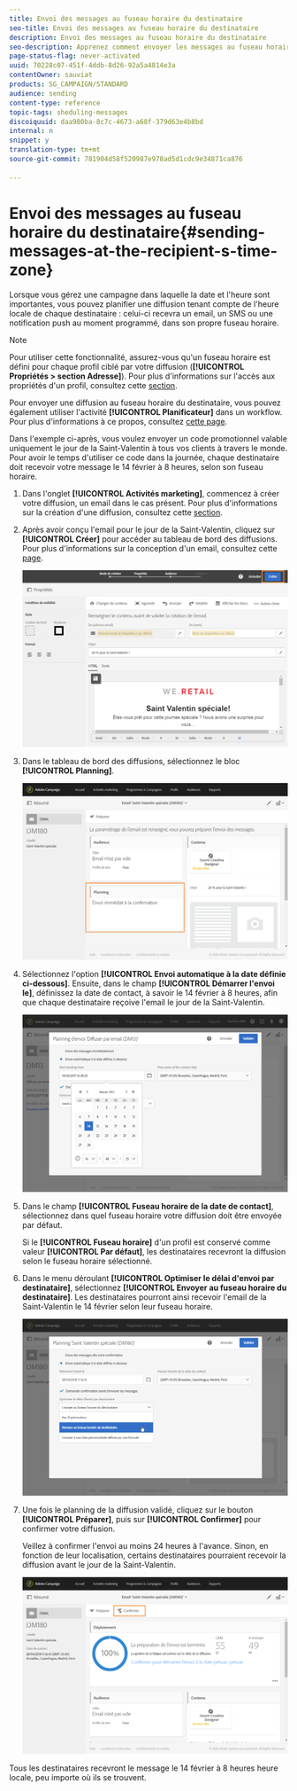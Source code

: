 ```yaml
---
title: Envoi des messages au fuseau horaire du destinataire
seo-title: Envoi des messages au fuseau horaire du destinataire
description: Envoi des messages au fuseau horaire du destinataire
seo-description: Apprenez comment envoyer les messages au fuseau horaire du destinataire.
page-status-flag: never-activated
uuid: 70228c07-451f-4ddb-8d26-92a5a4814e3a
contentOwner: sauviat
products: SG_CAMPAIGN/STANDARD
audience: sending
content-type: reference
topic-tags: sheduling-messages
discoiquuid: daa980ba-8c7c-4673-a68f-379d63e4b8bd
internal: n
snippet: y
translation-type: tm+mt
source-git-commit: 781904d58f520987e978ad5d1cdc9e34871ca876

---
```



# Envoi des messages au fuseau horaire du destinataire{#sending-messages-at-the-recipient-s-time-zone}

Lorsque vous gérez une campagne dans laquelle la date et l'heure sont importantes, vous pouvez planifier une diffusion tenant compte de l'heure locale de chaque destinataire : celui-ci recevra un email, un SMS ou une notification push au moment programmé, dans son propre fuseau horaire.

>[!NOTE]
>
>Pour utiliser cette fonctionnalité, assurez-vous qu'un fuseau horaire est défini pour chaque profil ciblé par votre diffusion (**[!UICONTROL Propriétés &gt; section Adresse]**). Pour plus d'informations sur l'accès aux propriétés d'un profil, consultez cette [section](../../audiences/using/editing-profiles.md).

Pour envoyer une diffusion au fuseau horaire du destinataire, vous pouvez également utiliser l'activité **[!UICONTROL Planificateur]** dans un workflow. Pour plus d'informations à ce propos, consultez [cette page](../../automating/using/scheduler.md).

Dans l'exemple ci-après, vous voulez envoyer un code promotionnel valable uniquement le jour de la Saint-Valentin à tous vos clients à travers le monde. Pour avoir le temps d'utiliser ce code dans la journée, chaque destinataire doit recevoir votre message le 14 février à 8 heures, selon son fuseau horaire.

1. Dans l'onglet **[!UICONTROL Activités marketing]**, commencez à créer votre diffusion, un email dans le cas présent. Pour plus d'informations sur la création d'une diffusion, consultez cette [section](../../channels/using/creating-an-email.md).
1. Après avoir conçu l'email pour le jour de la Saint-Valentin, cliquez sur **[!UICONTROL Créer]** pour accéder au tableau de bord des diffusions. Pour plus d'informations sur la conception d'un email, consultez cette [page](../../designing/using/personalization.md#example-email-personalization).

   ![](assets/send-time_opt_valentine_1.png)

1. Dans le tableau de bord des diffusions, sélectionnez le bloc **[!UICONTROL Planning]**.

   ![](assets/send-time_opt_valentine_2.png)

1. Sélectionnez l'option **[!UICONTROL Envoi automatique à la date définie ci-dessous]**. Ensuite, dans le champ **[!UICONTROL Démarrer l'envoi le]**, définissez la date de contact, à savoir le 14 février à 8 heures, afin que chaque destinataire reçoive l'email le jour de la Saint-Valentin.

   ![](assets/send-time_opt_valentine.png)

1. Dans le champ **[!UICONTROL Fuseau horaire de la date de contact]**, sélectionnez dans quel fuseau horaire votre diffusion doit être envoyée par défaut.

   Si le **[!UICONTROL Fuseau horaire]** d'un profil est conservé comme valeur **[!UICONTROL Par défaut]**, les destinataires recevront la diffusion selon le fuseau horaire sélectionné.

1. Dans le menu déroulant **[!UICONTROL Optimiser le délai d'envoi par destinataire]**, sélectionnez **[!UICONTROL Envoyer au fuseau horaire du destinataire]**. Les destinataires pourront ainsi recevoir l'email de la Saint-Valentin le 14 février selon leur fuseau horaire.

   ![](assets/send-time_opt_valentine_3.png)

1. Une fois le planning de la diffusion validé, cliquez sur le bouton **[!UICONTROL Préparer]**, puis sur **[!UICONTROL Confirmer]** pour confirmer votre diffusion.

   Veillez à confirmer l'envoi au moins 24 heures à l'avance. Sinon, en fonction de leur localisation, certains destinataires pourraient recevoir la diffusion avant le jour de la Saint-Valentin.

   ![](assets/send-time_opt_valentine_4.png)

Tous les destinataires recevront le message le 14 février à 8 heures heure locale, peu importe où ils se trouvent.
